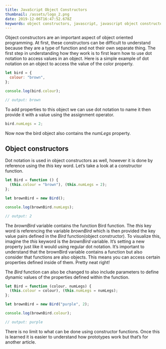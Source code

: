 ```yaml
---
title: JavaScript Object Constructors
thumbnail: /assets/logo_2.png
date: 2019-12-06T16:47:52.678Z
keywords: object constructors, javascript, javascript object constructors
---
```


Object constructors are an important aspect of object oriented programming. At
first, these constructors can be difficult to understand because they are a
type of function and not their own separate thing. The first step in
understanding how they work is to first learn how to use dot notation to
access values in an object. Here is a simple example of dot notation on an
object to access the value of the color property.

```javascript
let bird = {
  colour: "brown",
};

console.log(bird.colour);

// output: brown
```

To add properties to this object we can use dot notation to name it then provide it with a value using the assignment operator.

```javascript
bird.numLegs = 2;
```

Now now the bird object also contains the *numLegs* property.

## Object constructors

Dot notation is used in object constructors as well, however it is done by reference using the *this* key word. Let’s take a look at a constructor function.

```javascript
let Bird = function () {
  (this.colour = "brown"), (this.numLegs = 2);
};

let brownBird = new Bird();

console.log(brownBird.numLegs);

// output: 2
```

The *brownBird* variable contains the function Bird function. The *this* key word is referencing the variable *br*own*Bird* which is then provided the key value pairs defined in the *Bird* function(object constructor). To visualize this, imagine the *this* keyword is the *brownBird* variable. It’s setting a new property just like it would using regular dot notation. It’s important to understand that the brownBird variable contains a function but also consider that functions are also objects. This means you can access certain properties defined inside of them. Pretty neat right!

The *Bird* function can also be changed to also include parameters to define dynamic values of the properties defined within the function.

```javascript
let Bird = function (colour, numLegs) {
  (this.colour = colour), (this.numLegs = numLegs);
};

let brownBird = new Bird("purple", 2);

console.log(brownBird.colour);

// output: purple
```

There is no limit to what can be done using constructor functions. Once this is learned it is easier to understand how prototypes work but that’s for another article.

